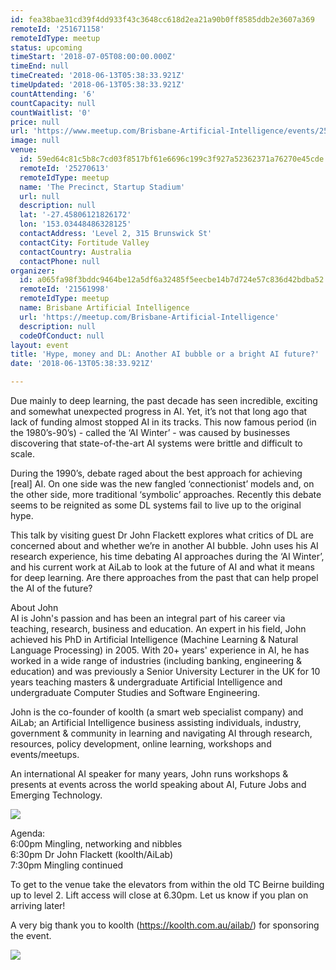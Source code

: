 ```yaml
---
id: fea38bae31cd39f4dd933f43c3648cc618d2ea21a90b0ff8585ddb2e3607a369
remoteId: '251671158'
remoteIdType: meetup
status: upcoming
timeStart: '2018-07-05T08:00:00.000Z'
timeEnd: null
timeCreated: '2018-06-13T05:38:33.921Z'
timeUpdated: '2018-06-13T05:38:33.921Z'
countAttending: '6'
countCapacity: null
countWaitlist: '0'
price: null
url: 'https://www.meetup.com/Brisbane-Artificial-Intelligence/events/251671158/'
image: null
venue:
  id: 59ed64c81c5b8c7cd03f8517bf61e6696c199c3f927a52362371a76270e45cde
  remoteId: '25270613'
  remoteIdType: meetup
  name: 'The Precinct, Startup Stadium'
  url: null
  description: null
  lat: '-27.45806121826172'
  lon: '153.03448486328125'
  contactAddress: 'Level 2, 315 Brunswick St'
  contactCity: Fortitude Valley
  contactCountry: Australia
  contactPhone: null
organizer:
  id: a065fa98f3bddc9464be12a5df6a32485f5eecbe14b7d724e57c836d42bdba52
  remoteId: '21561998'
  remoteIdType: meetup
  name: Brisbane Artificial Intelligence
  url: 'https://meetup.com/Brisbane-Artificial-Intelligence'
  description: null
  codeOfConduct: null
layout: event
title: 'Hype, money and DL: Another AI bubble or a bright AI future?'
date: '2018-06-13T05:38:33.921Z'

---
```

<p>Due mainly to deep learning, the past decade has seen incredible, exciting and somewhat unexpected progress in AI. Yet, it’s not that long ago that lack of funding almost stopped AI in its tracks. This now famous period (in the 1980’s-90’s) - called the ‘AI Winter’ - was caused by businesses discovering that state-of-the-art AI systems were brittle and difficult to scale.</p> <p>During the 1990’s, debate raged about the best approach for achieving [real] AI. On one side was the new fangled ‘connectionist’ models and, on the other side, more traditional ‘symbolic’ approaches. Recently this debate seems to be reignited as some DL systems fail to live up to the original hype.</p> <p>This talk by visiting guest Dr John Flackett explores what critics of DL are concerned about and whether we’re in another AI bubble. John uses his AI research experience, his time debating AI approaches during the ‘AI Winter’, and his current work at AiLab to look at the future of AI and what it means for deep learning. Are there approaches from the past that can help propel the AI of the future?</p> <p>About John<br/>AI is John's passion and has been an integral part of his career via teaching, research, business and education. An expert in his field, John achieved his PhD in Artificial Intelligence (Machine Learning &amp; Natural Language Processing) in 2005. With 20+ years' experience in AI, he has worked in a wide range of industries (including banking, engineering &amp; education) and was previously a Senior University Lecturer in the UK for 10 years teaching masters &amp; undergraduate Artificial Intelligence and undergraduate Computer Studies and Software Engineering.</p> <p>John is the co-founder of koolth (a smart web specialist company) and AiLab; an Artificial Intelligence business assisting individuals, industry, government &amp; community in learning and navigating AI through research, resources, policy development, online learning, workshops and events/meetups.</p> <p>An international AI speaker for many years, John runs workshops &amp; presents at events across the world speaking about AI, Future Jobs and Emerging Technology.</p> <p><img src="https://secure.meetupstatic.com/photos/event/9/e/c/8/event_472000648.jpeg" /></p> <p>Agenda:<br/>6:00pm Mingling, networking and nibbles<br/>6:30pm Dr John Flackett (koolth/AiLab)<br/>7:30pm Mingling continued</p> <p>To get to the venue take the elevators from within the old TC Beirne building up to level 2. Lift access will close at 6.30pm. Let us know if you plan on arriving later!</p> <p>A very big thank you to koolth (<a href="https://koolth.com.au/ailab/" class="linkified">https://koolth.com.au/ailab/</a>) for sponsoring the event.</p> <p><img src="https://secure.meetupstatic.com/photos/event/9/e/c/c/event_472000652.jpeg" /></p>
